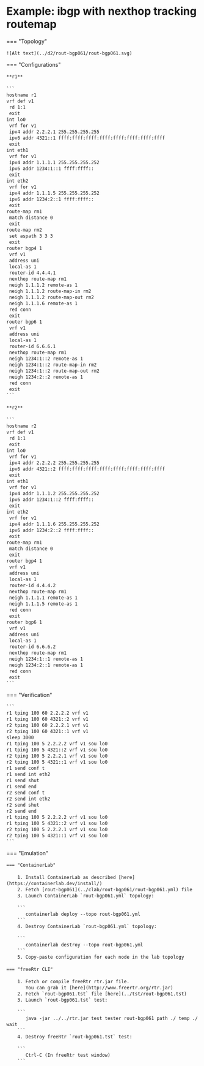 # Example: ibgp with nexthop tracking routemap

=== "Topology"

    ![Alt text](../d2/rout-bgp061/rout-bgp061.svg)

=== "Configurations"

    **r1**

    ```
    hostname r1
    vrf def v1
     rd 1:1
     exit
    int lo0
     vrf for v1
     ipv4 addr 2.2.2.1 255.255.255.255
     ipv6 addr 4321::1 ffff:ffff:ffff:ffff:ffff:ffff:ffff:ffff
     exit
    int eth1
     vrf for v1
     ipv4 addr 1.1.1.1 255.255.255.252
     ipv6 addr 1234:1::1 ffff:ffff::
     exit
    int eth2
     vrf for v1
     ipv4 addr 1.1.1.5 255.255.255.252
     ipv6 addr 1234:2::1 ffff:ffff::
     exit
    route-map rm1
     match distance 0
     exit
    route-map rm2
     set aspath 3 3 3
     exit
    router bgp4 1
     vrf v1
     address uni
     local-as 1
     router-id 4.4.4.1
     nexthop route-map rm1
     neigh 1.1.1.2 remote-as 1
     neigh 1.1.1.2 route-map-in rm2
     neigh 1.1.1.2 route-map-out rm2
     neigh 1.1.1.6 remote-as 1
     red conn
     exit
    router bgp6 1
     vrf v1
     address uni
     local-as 1
     router-id 6.6.6.1
     nexthop route-map rm1
     neigh 1234:1::2 remote-as 1
     neigh 1234:1::2 route-map-in rm2
     neigh 1234:1::2 route-map-out rm2
     neigh 1234:2::2 remote-as 1
     red conn
     exit
    ```

    **r2**

    ```
    hostname r2
    vrf def v1
     rd 1:1
     exit
    int lo0
     vrf for v1
     ipv4 addr 2.2.2.2 255.255.255.255
     ipv6 addr 4321::2 ffff:ffff:ffff:ffff:ffff:ffff:ffff:ffff
     exit
    int eth1
     vrf for v1
     ipv4 addr 1.1.1.2 255.255.255.252
     ipv6 addr 1234:1::2 ffff:ffff::
     exit
    int eth2
     vrf for v1
     ipv4 addr 1.1.1.6 255.255.255.252
     ipv6 addr 1234:2::2 ffff:ffff::
     exit
    route-map rm1
     match distance 0
     exit
    router bgp4 1
     vrf v1
     address uni
     local-as 1
     router-id 4.4.4.2
     nexthop route-map rm1
     neigh 1.1.1.1 remote-as 1
     neigh 1.1.1.5 remote-as 1
     red conn
     exit
    router bgp6 1
     vrf v1
     address uni
     local-as 1
     router-id 6.6.6.2
     nexthop route-map rm1
     neigh 1234:1::1 remote-as 1
     neigh 1234:2::1 remote-as 1
     red conn
     exit
    ```

=== "Verification"

    ```
    r1 tping 100 60 2.2.2.2 vrf v1
    r1 tping 100 60 4321::2 vrf v1
    r2 tping 100 60 2.2.2.1 vrf v1
    r2 tping 100 60 4321::1 vrf v1
    sleep 3000
    r1 tping 100 5 2.2.2.2 vrf v1 sou lo0
    r1 tping 100 5 4321::2 vrf v1 sou lo0
    r2 tping 100 5 2.2.2.1 vrf v1 sou lo0
    r2 tping 100 5 4321::1 vrf v1 sou lo0
    r1 send conf t
    r1 send int eth2
    r1 send shut
    r1 send end
    r2 send conf t
    r2 send int eth2
    r2 send shut
    r2 send end
    r1 tping 100 5 2.2.2.2 vrf v1 sou lo0
    r1 tping 100 5 4321::2 vrf v1 sou lo0
    r2 tping 100 5 2.2.2.1 vrf v1 sou lo0
    r2 tping 100 5 4321::1 vrf v1 sou lo0
    ```

=== "Emulation"

    === "ContainerLab"

        1. Install ContainerLab as described [here](https://containerlab.dev/install/)  
        2. Fetch [rout-bgp061](../clab/rout-bgp061/rout-bgp061.yml) file  
        3. Launch ContainerLab `rout-bgp061.yml` topology:  

        ```
           containerlab deploy --topo rout-bgp061.yml  
        ```
        4. Destroy ContainerLab `rout-bgp061.yml` topology:  

        ```
           containerlab destroy --topo rout-bgp061.yml  
        ```
        5. Copy-paste configuration for each node in the lab topology

    === "freeRtr CLI"

        1. Fetch or compile freeRtr rtr.jar file.  
           You can grab it [here](http://www.freertr.org/rtr.jar)  
        2. Fetch `rout-bgp061.tst` file [here](../tst/rout-bgp061.tst)  
        3. Launch `rout-bgp061.tst` test:  

        ```
           java -jar ../../rtr.jar test tester rout-bgp061 path ./ temp ./ wait
        ```
        4. Destroy freeRtr `rout-bgp061.tst` test:  

        ```
           Ctrl-C (In freeRtr test window)
        ```

